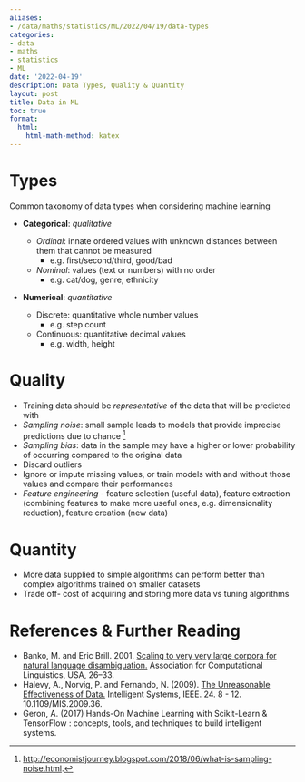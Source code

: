 ```yaml
---
aliases:
- /data/maths/statistics/ML/2022/04/19/data-types
categories:
- data
- maths
- statistics
- ML
date: '2022-04-19'
description: Data Types, Quality & Quantity
layout: post
title: Data in ML
toc: true
format:
  html:
    html-math-method: katex
---
```


# Types

Common taxonomy of data types when considering machine learning

- **Categorical**: _qualitative_

  - _Ordinal_: innate ordered values with unknown distances between them that cannot be measured
    - e.g. first/second/third, good/bad
  - _Nominal_: values (text or numbers) with no order
    - e.g. cat/dog, genre, ethnicity

- **Numerical**: _quantitative_
  - Discrete: quantitative whole number values
    - e.g. step count
  - Continuous: quantitative decimal values
    - e.g. width, height

# Quality

- Training data should be _representative_ of the data that will be predicted with
- _Sampling noise_: small sample leads to models that provide imprecise predictions due to chance [^1]
- _Sampling bias_: data in the sample may have a higher or lower probability of occurring compared to the original data
- Discard outliers
- Ignore or impute missing values, or train models with and without those values and compare their performances
- _Feature engineering_ - feature selection (useful data), feature extraction (combining features to make more useful ones, e.g. dimensionality reduction), feature creation (new data)

# Quantity

- More data supplied to simple algorithms can perform better than complex algorithms trained on smaller datasets
- Trade off- cost of acquiring and storing more data vs tuning algorithms

# References & Further Reading

[^1]: http://economistjourney.blogspot.com/2018/06/what-is-sampling-noise.html.

- Banko, M. and Eric Brill. 2001. [Scaling to very very large corpora for natural language disambiguation.](https://doi.org/10.3115/1073012.1073017) Association for Computational Linguistics, USA, 26–33.
- Halevy, A., Norvig, P. and Fernando, N. (2009). [The Unreasonable Effectiveness of Data.](https://static.googleusercontent.com/media/research.google.com/en//pubs/archive/35179.pdf) Intelligent Systems, IEEE. 24. 8 - 12. 10.1109/MIS.2009.36.
- Geron, A. (2017) Hands-On Machine Learning with Scikit-Learn & TensorFlow : concepts, tools, and techniques to build intelligent systems.
